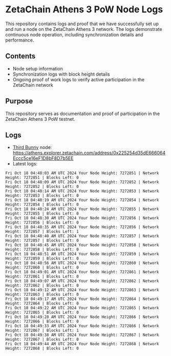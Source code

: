 # ZetaChain Athens 3 PoW Node Logs
This repository contains logs and proof that we have successfully set up and run a node on the ZetaChain Athens 3 network. The logs demonstrate continuous node operation, including synchronization details and performance.

## Contents
- Node setup information
- Synchronization logs with block height details
- Ongoing proof of work logs to verify active participation in the ZetaChain network

## Purpose
This repository serves as documentation and proof of participation in the ZetaChain Athens 3 PoW testnet.

## Logs

- [Third Bunny](https://thirdbunny.xyz/) node: https://athens.explorer.zetachain.com/address/0x225254d35dE666064Eccc5ce16eF1D8bF8D7b5EE
- Latest logs:
```
Fri Oct 18 04:48:03 AM UTC 2024 Your Node Height: 7272851 | Network Height: 7272851 | Blocks Left: 0
Fri Oct 18 04:48:09 AM UTC 2024 Your Node Height: 7272852 | Network Height: 7272852 | Blocks Left: 0
Fri Oct 18 04:48:14 AM UTC 2024 Your Node Height: 7272853 | Network Height: 7272853 | Blocks Left: 0
Fri Oct 18 04:48:19 AM UTC 2024 Your Node Height: 7272854 | Network Height: 7272854 | Blocks Left: 0
Fri Oct 18 04:48:24 AM UTC 2024 Your Node Height: 7272855 | Network Height: 7272855 | Blocks Left: 0
Fri Oct 18 04:48:30 AM UTC 2024 Your Node Height: 7272856 | Network Height: 7272856 | Blocks Left: 0
Fri Oct 18 04:48:35 AM UTC 2024 Your Node Height: 7272856 | Network Height: 7272857 | Blocks Left: 1
Fri Oct 18 04:48:40 AM UTC 2024 Your Node Height: 7272857 | Network Height: 7272857 | Blocks Left: 0
Fri Oct 18 04:48:45 AM UTC 2024 Your Node Height: 7272858 | Network Height: 7272858 | Blocks Left: 0
Fri Oct 18 04:48:51 AM UTC 2024 Your Node Height: 7272859 | Network Height: 7272859 | Blocks Left: 0
Fri Oct 18 04:48:56 AM UTC 2024 Your Node Height: 7272860 | Network Height: 7272860 | Blocks Left: 0
Fri Oct 18 04:49:01 AM UTC 2024 Your Node Height: 7272861 | Network Height: 7272861 | Blocks Left: 0
Fri Oct 18 04:49:07 AM UTC 2024 Your Node Height: 7272862 | Network Height: 7272862 | Blocks Left: 0
Fri Oct 18 04:49:12 AM UTC 2024 Your Node Height: 7272863 | Network Height: 7272863 | Blocks Left: 0
Fri Oct 18 04:49:17 AM UTC 2024 Your Node Height: 7272864 | Network Height: 7272864 | Blocks Left: 0
Fri Oct 18 04:49:22 AM UTC 2024 Your Node Height: 7272865 | Network Height: 7272865 | Blocks Left: 0
Fri Oct 18 04:49:28 AM UTC 2024 Your Node Height: 7272866 | Network Height: 7272866 | Blocks Left: 0
Fri Oct 18 04:49:33 AM UTC 2024 Your Node Height: 7272866 | Network Height: 7272867 | Blocks Left: 1
Fri Oct 18 04:49:38 AM UTC 2024 Your Node Height: 7272867 | Network Height: 7272867 | Blocks Left: 0
Fri Oct 18 04:49:44 AM UTC 2024 Your Node Height: 7272868 | Network Height: 7272868 | Blocks Left: 0
```
